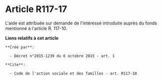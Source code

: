 # Article R117-17

L'aide est attribuée sur demande de l'intéressé introduite auprès du fonds mentionné à l'article R. 117-10.

**Liens relatifs à cet article**

	**Créé par**:

	  - Décret n°2015-1239 du 6 octobre 2015 - art. 1

	**Cite**:

	  - Code de l'action sociale et des familles - art. R117-10
